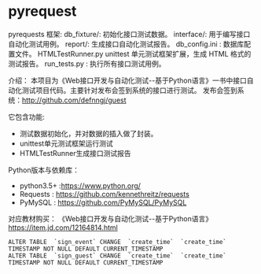 # pyrequest

pyrequests 框架:
db_fixture/: 初始化接口测试数据。
interface/: 用于编写接口自动化测试用例。
report/: 生成接口自动化测试报告。
db_config.ini : 数据库配置文件。
HTMLTestRunner.py unittest 单元测试框架扩展，生成 HTML 格式的测试报告。
run_tests.py : 执行所有接口测试用例。




介绍：
  本项目为《Web接口开发与自动化测试--基于Python语言》一书中接口自动化测试项目代码。主要针对发布会签到系统的接口进行测试。
  发布会签到系统：http://github.com/defnngj/guest

  它包含功能:
  * 测试数据初始化，并对数据的插入做了封装。
  * unittest单元测试框架运行测试
  * HTMLTestRunner生成接口测试报告


Python版本与依赖库：
  * python3.5+ :https://www.python.org/
  * Requests : https://github.com/kennethreitz/requests
  * PyMySQL : https://github.com/PyMySQL/PyMySQL

对应教材购买：
  《Web接口开发与自动化测试--基于Python语言》https://item.jd.com/12164814.html


```MySQL
ALTER TABLE  `sign_event` CHANGE  `create_time`  `create_time` TIMESTAMP NOT NULL DEFAULT CURRENT_TIMESTAMP
ALTER TABLE  `sign_guest` CHANGE  `create_time`  `create_time` TIMESTAMP NOT NULL DEFAULT CURRENT_TIMESTAMP
```

